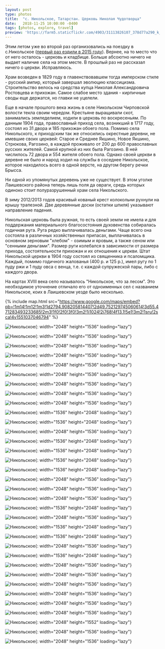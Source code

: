 ```yaml
---
layout: post
type: photos
title:  "с. Никольское, Татарстан. Церковь Николая Чудотворца"
date:   2018-11-25 10:00:00 -0400
tags: [photos, explore, travel]
preview: 'https://farm5.staticflickr.com/4903/31113826107_378d77a290_k_d.jpg'
---
```


Этим летом уже во второй раз организовались на поездку в с.Никольское ([первый раз ездили в 2015 году](https://ilya.gorenburg.com/2015/05/10/imenkovo)). Вернее, на то место что от него осталось - церковь и кладбище. Больше абсоютно ничего не выдает наличие села на этом месте.  В прошлый раз не рассказал ничего о церкви. Исправляюсь.

Храм возведен в 1829 году в главенствовавшем тогда имперском стиле - русский ампир, который завершал эволюцию классицизма. Строительство велось на средства купца Николая Александровича Ростовцева и прихожан. Самое слабое место здания - кирпичные своды еще держатся, но главки не уцелели.

Еще в начале прошлого века жизнь в селе Никольском Чирповской волости текла своим чередом. Крестьяне выращивали скот, занимались земледелием, ходили в церковь по воскресеньям. По данным 1904 года, православный приход села, возникший в 1717 году, состоял из 31 двора и 185 прихожан обоего пола. Помимо села Никольского, к приходским так же относились окрестные деревни, не имевшие своих церквей: Старое и Среднее Якшино, Новое Якшино, Стрюкова, Рагозино, в каждой проживало от 200 до 600 православных русских жителей. Самой крупной из них была Рагозино. В ней числилось 72 двора и 554 жителя обоего пола. Однако своей церкви в деревне не было и народ ходил на службы в соседнее Никольское, которое находилось всего в одной версте, на другом берегу речки Брысса.

Ни одной из упомянутых деревень уже не существует. В этом уголке Лаишевского района теперь лишь поля да овраги, средь которых одиноко стоит полуразрушенный храм села Никольского.

В зиму 2012/2013 годов красивый кованый крест колокольни рухнули на крышу трапезной. Две деревянные доски (остатки шпиля) указывают направление падения.

Никольская церковь была ружная, то есть своей земли не имела и для поддержания материального благосостояния духовенства собиралась годичная руга. Руга редко выплачивалась деньгами. Чаще всего она состояла в различных хозяйственных припасах, выплачивалась в основном зерновым "хлебом" - озимым и яровым, а также сеном или "сенными деньгами". Размер руги колебался в зависимости от размера прихода, состоятельности прихожан и их отношения к церкви. Штат Никольской церкви в 1904 году состоял из священника и псаломщика. Каждый, помимо годичного жалованья (400 р. и 125 р.), имел ругу по 1 пуду ржи и 1 пуду овса с венца, т.е. с каждой супружеской пары, либо с каждого двора.

На картах XVIII века село называлось "Никольское, что за лесом". Это необходимое уточнение отличало его от одноименных сел с названием Никольское, коих в Лаишевском уезде было несколько.

{% include map.html src="https://www.google.com/maps/embed?pb=!1m14!1m12!1m3!1d2794.908205814407!2d49.752129745060614!3d55.471283493233685!2m3!1f0!2f0!3f0!3m2!1i1024!2i768!4f13.1!5e1!3m2!1sru!2sca!4v1551037046794" %}

![Никольское](https://live.staticflickr.com/4846/31113819417_cebd1ce21e_k.jpg){: width="2048" height="1536" loading="lazy"}

![Никольское](https://live.staticflickr.com/4859/45328183574_8163a4c61d_k.jpg){: width="2048" height="1536" loading="lazy"}

![Никольское](https://live.staticflickr.com/4874/31113823397_b56d2f59bd_k.jpg){: width="2048" height="1536" loading="lazy"}

![Никольское](https://live.staticflickr.com/4862/45328239914_bddd29cc65_k.jpg){: width="2048" height="1536" loading="lazy"}

![Никольское](https://live.staticflickr.com/4804/46002859422_e1acd13cd0_k.jpg){: width="2048" height="1536" loading="lazy"}

![Никольское](https://live.staticflickr.com/4826/45328237244_3bdd1a63cf_k.jpg){: width="2048" height="1536" loading="lazy"}

![Никольское](https://live.staticflickr.com/4913/45328235784_8f720a04f4_k.jpg){: width="2048" height="1536" loading="lazy"}

![Никольское](https://live.staticflickr.com/4826/45328234464_95c06e6fe9_k.jpg){: width="2048" height="1536" loading="lazy"}

![Никольское](https://live.staticflickr.com/4810/45328231964_008a192693_k.jpg){: width="2048" height="1536" loading="lazy"}

![Никольское](https://live.staticflickr.com/4846/44236858010_2fe8073236_k.jpg){: width="1536" height="2048" loading="lazy"}

![Никольское](https://live.staticflickr.com/4902/44236856780_cf0a9eb10f_k.jpg){: width="1536" height="2048" loading="lazy"}

![Никольское](https://live.staticflickr.com/4842/44236855420_e758828cff_k.jpg){: width="2048" height="1536" loading="lazy"}

![Никольское](https://live.staticflickr.com/4825/44236854260_f11bf665bd_k.jpg){: width="1536" height="2048" loading="lazy"}

![Никольское](https://live.staticflickr.com/4852/46002837202_ebdc54450f_k.jpg){: width="1536" height="2048" loading="lazy"}

![Никольское](https://live.staticflickr.com/4853/46002834502_54bb395ed3_k.jpg){: width="1536" height="2048" loading="lazy"}

![Никольское](https://live.staticflickr.com/4873/46002831912_5380d91bde_k.jpg){: width="1536" height="2048" loading="lazy"}

![Никольское](https://live.staticflickr.com/4903/46002829822_9910a7c85a_k.jpg){: width="2048" height="1536" loading="lazy"}

![Никольское](https://live.staticflickr.com/4877/44236846540_25a96b1059_k.jpg){: width="2048" height="1536" loading="lazy"}

![Никольское](https://live.staticflickr.com/4809/44236844070_c8e5bf3636_k.jpg){: width="2048" height="1536" loading="lazy"}

![Никольское](https://live.staticflickr.com/4874/46002822962_87573b93da_k.jpg){: width="1536" height="2048" loading="lazy"}

![Никольское](https://live.staticflickr.com/4915/31113841387_df03a83d10_k.jpg){: width="2048" height="1536" loading="lazy"}

![Никольское](https://live.staticflickr.com/4909/31113839517_804c952b14_k.jpg){: width="1536" height="2048" loading="lazy"}

![Никольское](https://live.staticflickr.com/4909/45328211664_3a09a42721_k.jpg){: width="1536" height="2048" loading="lazy"}

![Никольское](https://live.staticflickr.com/4803/45328209474_1ff8ad162a_k.jpg){: width="2048" height="1536" loading="lazy"}

![Никольское](https://live.staticflickr.com/4823/45328207754_9dc608a7fc_k.jpg){: width="1536" height="2048" loading="lazy"}

![Никольское](https://live.staticflickr.com/4900/45328205874_93c20f590e_k.jpg){: width="2048" height="1536" loading="lazy"}

![Никольское](https://live.staticflickr.com/4872/45328203714_ad4757234e_k.jpg){: width="2048" height="1536" loading="lazy"}

![Никольское](https://live.staticflickr.com/4816/45328202704_7680ac2822_k.jpg){: width="2048" height="1536" loading="lazy"}

![Никольское](https://live.staticflickr.com/4810/45328200514_5422660105_k.jpg){: width="2048" height="1536" loading="lazy"}

![Никольское](https://live.staticflickr.com/4892/32181485288_b1e94e73db_k.jpg){: width="2048" height="1536" loading="lazy"}

![Никольское](https://live.staticflickr.com/4857/45328197794_4272e912d3_k.jpg){: width="2048" height="1536" loading="lazy"}

![Никольское](https://live.staticflickr.com/4807/45328196184_be9ae6f910_k.jpg){: width="2048" height="1552" loading="lazy"}

![Никольское](https://live.staticflickr.com/4903/31113826107_378d77a290_k.jpg){: width="2048" height="1536" loading="lazy"}

![Никольское](https://live.staticflickr.com/4871/45328190054_3704fcc178_k.jpg){: width="2048" height="1536" loading="lazy"}
